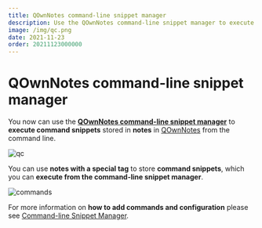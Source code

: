 ```yaml
---
title: QOwnNotes command-line snippet manager
description: Use the QOwnNotes command-line snippet manager to execute command snippets stored in notes from the command line.
image: /img/qc.png
date: 2021-11-23
order: 20211123000000
---
```


# QOwnNotes command-line snippet manager

<BlogDate v-bind:fm="$frontmatter" />

You now can use the [**QOwnNotes command-line snippet manager**](https://github.com/qownnotes/qc)
to **execute command snippets** stored in **notes** in [QOwnNotes](/) from the command line.

![qc](/img/qc.png)

You can use **notes with a special tag** to store **command snippets**, which you can
**execute from the command-line snippet manager**.

![commands](/img/commands.png)

For more information on **how to add commands and configuration** please see
[Command-line Snippet Manager](../getting-started/command-line-snippet-manager.html).
